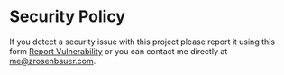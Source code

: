 # Security Policy

If you detect a security issue with this project please report it using this form [Report Vulnerability](https://forms.gle/moaqXtAWYtaVmDbM9) or you can contact me directly at [me@zrosenbauer.com](mailto:me@zrosenbauer.com).
